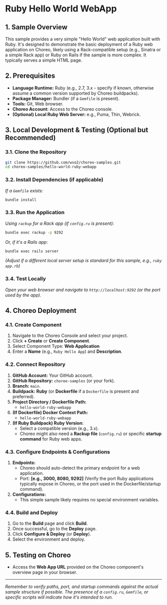 # Ruby Hello World WebApp

## 1. Sample Overview

This sample provides a very simple "Hello World" web application built with Ruby. It's designed to demonstrate the basic deployment of a Ruby web application on Choreo, likely using a Rack-compatible setup (e.g., Sinatra or a simple Rack app) or Ruby on Rails if the sample is more complex. It typically serves a simple HTML page.

## 2. Prerequisites

*   **Language Runtime:** Ruby (e.g., 2.7, 3.x - specify if known, otherwise assume a common version supported by Choreo buildpacks).
*   **Package Manager:** Bundler (if a `Gemfile` is present).
*   **Tools:** Git, Web browser.
*   **Choreo Account:** Access to the Choreo console.
*   **(Optional) Local Ruby Web Server:** e.g., Puma, Thin, Webrick.

## 3. Local Development & Testing (Optional but Recommended)

### 3.1. Clone the Repository
```bash
git clone https://github.com/wso2/choreo-samples.git
cd choreo-samples/hello-world-ruby-webapp
```

### 3.2. Install Dependencies (if applicable)
*If a `Gemfile` exists:*
```bash
bundle install
```

### 3.3. Run the Application
*Using `rackup` for a Rack app (if `config.ru` is present):*
```bash
bundle exec rackup -p 9292 
```
*Or, if it's a Rails app:*
```bash
bundle exec rails server
```
*(Adjust if a different local server setup is standard for this sample, e.g., `ruby app.rb`)*

### 3.4. Test Locally
*Open your web browser and navigate to `http://localhost:9292` (or the port used by the app).*

## 4. Choreo Deployment

### 4.1. Create Component
1.  Navigate to the Choreo Console and select your project.
2.  Click **+ Create** or **Create Component**.
3.  Select Component Type: **Web Application**
4.  Enter a **Name** (e.g., `Ruby Hello App`) and **Description**.

### 4.2. Connect Repository
1.  **GitHub Account:** Your GitHub account.
2.  **GitHub Repository:** `choreo-samples` (or your fork).
3.  **Branch:** `main`.
4.  **Buildpack:** **Ruby** (or **Dockerfile** if a `Dockerfile` is present and preferred).
5.  **Project Directory / Dockerfile Path:**
    *   `hello-world-ruby-webapp`
6.  **(If Dockerfile) Docker Context Path:**
    *   `hello-world-ruby-webapp`
7.  **(If Ruby Buildpack) Ruby Version:**
    *   Select a compatible version (e.g., 3.x).
    *   Choreo might also need a **Rackup file** (`config.ru`) or specific **startup command** for Ruby web apps.

### 4.3. Configure Endpoints & Configurations
1.  **Endpoints:**
    *   Choreo should auto-detect the primary endpoint for a web application.
    *   Port: **[e.g., 3000, 8080, 9292]** (Verify the port Ruby applications typically expose in Choreo, or the port used in the Dockerfile/startup command).
2.  **Configurations:**
    *   This simple sample likely requires no special environment variables.

### 4.4. Build and Deploy
1.  Go to the **Build** page and click **Build**.
2.  Once successful, go to the **Deploy** page.
3.  Click **Configure & Deploy** (or **Deploy**).
4.  Select the environment and deploy.

## 5. Testing on Choreo

*   Access the **Web App URL** provided on the Choreo component's overview page in your browser.

---
*Remember to verify paths, port, and startup commands against the actual sample structure if possible. The presence of a `config.ru`, `Gemfile`, or specific scripts will indicate how it's intended to run.*
